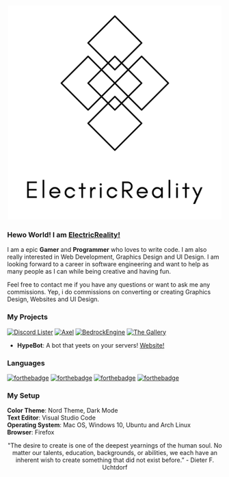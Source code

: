 <p align="center">
  <img src="https://raw.githubusercontent.com/ElectricReality/ElectricReality/master/Logo.png" width="500px"/>
</p>

### Hewo World! I am [ElectricReality!](https://github.com/ElectricReality)
I am a epic **Gamer** and **Programmer** who loves to write code. I am also really interested in Web Development, Graphics Design and  UI Design.  I am looking forward to a career in software engineering and want to help as many people as I can while being creative and having fun.

Feel free to contact me if you have any questions or want to ask me any commissions. Yep, i do commissions on converting or creating Graphics Design, Websites and UI Design.

### My Projects
[![Discord Lister](https://github-readme-stats.vercel.app/api/pin/?username=ElectricReality&repo=discord-lister)](https://github.com/ElectricReality/discord-lister)
[![Axel](https://github-readme-stats.vercel.app/api/pin/?username=ElectricReality&repo=Axel)](https://github.com/ElectricReality/Axel)
[![BedrockEngine](https://github-readme-stats.vercel.app/api/pin/?username=ElectricReality&repo=BedrockEngine)](https://github.com/ElectricReality/BedrockEngine)
[![The Gallery](https://github-readme-stats.vercel.app/api/pin/?username=ElectricReality&repo=The-Gallery)](https://github.com/ElectricReality/The-Gallery)

- **HypeBot**: A bot that yeets on your servers! [Website!](https://hypebot.pw)

### Languages
[![forthebadge](https://forthebadge.com/images/badges/made-with-javascript.svg)](https://forthebadge.com)
[![forthebadge](https://forthebadge.com/images/badges/made-with-python.svg)](https://forthebadge.com)
[![forthebadge](https://forthebadge.com/images/badges/uses-html.svg)](https://forthebadge.com)
[![forthebadge](https://forthebadge.com/images/badges/made-with-java.svg)](https://forthebadge.com)

### My Setup
**Color Theme**: Nord Theme, Dark Mode <br>
**Text Editor**: Visual Studio Code <br>
**Operating System**: Mac OS, Windows 10, Ubuntu and Arch Linux <br>
**Browser**: Firefox <br>

<p align="center">"The desire to create is one of the deepest yearnings of the human soul. No matter our talents, education, backgrounds, or abilities, we each have an inherent wish to create something that did not exist before.” - Dieter F. Uchtdorf </p>

<p align="center"> </p>
